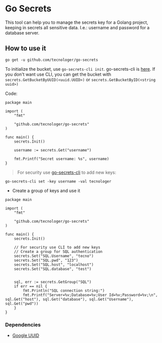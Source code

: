 # Go Secrets

This tool can help you to manage the secrets key for a Golang project, keeping in secrets all sensitive data. I.e.: username and password for a database server.

## How to use it

`go get -u github.com/tecnologer/go-secrets`

To initialize the bucket, use `go-secrets-cli init`. go-secrets-cli is [here][2]. If you don't want use CLI, you can get the bucket with `secrets.GetBucketByUUID(<uuid.UUID>)` or `secrets.GetBucketByID(<string uuid>)`

Code:

```golang
package main

import (
    "fmt"

	"github.com/tecnologer/go-secrets"
)

func main() {
	secrets.Init()

    username := secrets.Get("username")

	fmt.Printf("Secret username: %s", username)
}
```

> For security use [go-secrets-cli][2] to add new keys:

`go-secrets-cli set -key username -val tecnologer`

- Create a group of keys and use it

```golang
package main

import (
    "fmt"

	"github.com/tecnologer/go-secrets"
)

func main() {
	secrets.Init()

	// For security use CLI to add new keys
	// Create a group for SQL authentication
    secrets.Set("SQL.Username", "tecno")
	secrets.Set("SQL.pwd", "123")
	secrets.Set("SQL.host", "localhost")
	secrets.Set("SQL.database", "test")


	sql, err := secrets.GetGroup("SQL")
	if err == nil {
		fmt.Println("SQL connection string:")
		fmt.Printf("Server=%v;Database=%v;User Id=%v;Password=%v;\n", sql.Get("host"), sql.Get("database"), sql.Get("Username"), sql.Get("pwd"))
	}
}
```

### Dependencies

- [Google UUID][1]

[1]: https://pkg.go.dev/github.com/google/uuid
[2]: https://github.com/Tecnologer/go-secrets-cli
